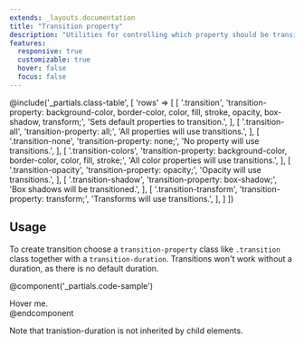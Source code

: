 ```yaml
---
extends: _layouts.documentation
title: "Transition property"
description: "Utilities for controlling which property should be transitioned."
features:
  responsive: true
  customizable: true
  hover: false
  focus: false
---
```


@include('_partials.class-table', [
  'rows' => [
    [
      '.transition',
      'transition-property: background-color, border-color, color, fill, stroke, opacity, box-shadow, transform;',
      'Sets default properties to transition.',
    ],
    [
      '.transition-all',
      'transition-property: all;',
      'All properties will use transitions.',
    ],
    [
      '.transition-none',
      'transition-property: none;',
      'No property will use transitions.',
    ],
    [
      '.transition-colors',
      'transition-property: background-color, border-color, color, fill, stroke;',
      'All color properties will use transitions.',
    ],
    [
      '.transition-opacity',
      'transition-property: opacity;',
      'Opacity will use transitions.',
    ],
    [
      '.transition-shadow',
      'transition-property: box-shadow;',
      'Box shadows will be transitioned.',
    ],
    [
      '.transition-transform',
      'transition-property: transform;',
      'Transforms will use transitions.',
    ],
  ]
])

## Usage

To create transition choose a `transition-property` class like `.transition` class together with a `transition-duration`. Transitions won't work without a duration, as there is no default duration.

@component('_partials.code-sample')
<div class="transition duration-1000 p-4 bg-gray-200 hover:bg-gray-500">
  Hover me.
</div>
@endcomponent

Note that tranistion-duration is not inherited by child elements. 

<!-- TODO: configuration -->
